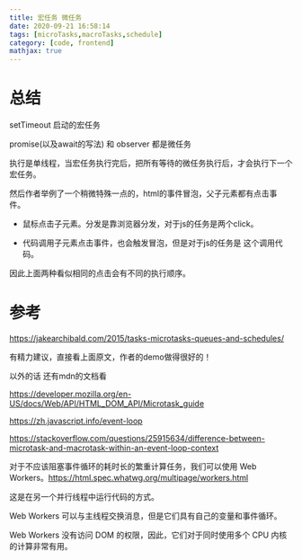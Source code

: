```yaml
---
title: 宏任务 微任务
date: 2020-09-21 16:58:14
tags: [microTasks,macroTasks,schedule]
category: [code, frontend]
mathjax: true
---
```


# 总结

setTimeout 启动的宏任务

promise(以及await的写法) 和 observer 都是微任务

执行是单线程，当宏任务执行完后，把所有等待的微任务执行后，才会执行下一个宏任务。

然后作者举例了一个稍微特殊一点的，html的事件冒泡，父子元素都有点击事件。

 - 鼠标点击子元素。分发是靠浏览器分发，对于js的任务是两个click。

 - 代码调用子元素点击事件，也会触发冒泡，但是对于js的任务是 这个调用代码。

因此上面两种看似相同的点击会有不同的执行顺序。

# 参考

https://jakearchibald.com/2015/tasks-microtasks-queues-and-schedules/

有精力建议，直接看上面原文，作者的demo做得很好的！

以外的话 还有mdn的文档看

https://developer.mozilla.org/en-US/docs/Web/API/HTML_DOM_API/Microtask_guide

https://zh.javascript.info/event-loop

https://stackoverflow.com/questions/25915634/difference-between-microtask-and-macrotask-within-an-event-loop-context

对于不应该阻塞事件循环的耗时长的繁重计算任务，我们可以使用 Web Workers。https://html.spec.whatwg.org/multipage/workers.html

这是在另一个并行线程中运行代码的方式。

Web Workers 可以与主线程交换消息，但是它们具有自己的变量和事件循环。

Web Workers 没有访问 DOM 的权限，因此，它们对于同时使用多个 CPU 内核的计算非常有用。

